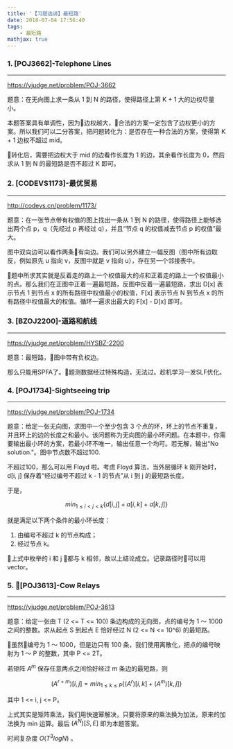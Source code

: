 ```yaml
---
title: '【习题选讲】最短路'
date: 2018-07-04 17:56:40
tags: 
    - 最短路
mathjax: true
---
```


### 1. [POJ3662]-Telephone Lines
-------

https://vjudge.net/problem/POJ-3662

题意：在无向图上求一条从 1 到 N 的路径，使得路径上第 K + 1 大的边权尽量小。

本题答案具有单调性，因为边权越大，合法的方案一定包含了边权更小的方案。所以我们可以二分答案，把问题转化为：是否存在一种合法的方案，使得第 K + 1 边权不超过 mid。

转化后，需要把边权大于 mid 的边看作长度为 1 的边，其余看作长度为 0，然后求从 1 到 N 的最短路是否不超过 K 即可。



### 2. [CODEVS1173]-最优贸易
-----

http://codevs.cn/problem/1173/

题意：在一张节点带有权值的图上找出一条从 1 到 N 的路径，使得路径上能够选出两个点 p，q（先经过 p 再经过 q），并且“节点 q 的权值减去节点 p 的权值”最大。

图中双向边可以看作两条有向边。我们可以另外建立一幅反图（图中所有边取反，例如原先 u 指向 v，反图中就是 v 指向 u），存在另一个邻接表中。

题中所求其实就是反着走的路上一个权值最大的点和正着走的路上一个权值最小的点。那么我们在正图中正着一遍最短路，反图中反着一遍最短路，求出 D[x] 表示节点 1 到节点 x 的所有路径中权值最小的权值，F[x] 表示节点 N 到节点 x 的所有路径中权值最大的权值。循环一遍求出最大的 F[x] - D[x] 即可。



### 3. [BZOJ2200]-道路和航线
-----

https://vjudge.net/problem/HYSBZ-2200

题意：最短路，图中带有负权边。

那么只能用SPFA了。题测数据经过特殊构造，无法过。趁机学习一发SLF优化。



### 4. [POJ1734]-Sightseeing trip
-----

https://vjudge.net/problem/POJ-1734

题意：给定一张无向图，求图中一个至少包含 3 个点的环，环上的节点不重复，并且环上的边的长度之和最小。该问题称为无向图的最小环问题。在本题中，你需要输出最小环的方案，若最小环不唯一，输出任意一个均可。若无解，输出“No solution."。图中节点数不超过100.

不超过100，那么可以用 Floyd 啦。考虑 Floyd 算法，当外层循环 k 刚开始时，d[i, j] 保存着“经过编号不超过 k - 1 的节点”从 i 到 j 的最短路长度。

于是，

$$min_{1 \leq i < j < k} \{d[i, j] + a[i, k] + a[k, j]\}$$

就是满足以下两个条件的最小环长度：

1. 由编号不超过 k 的节点构成；
2. 经过节点 k。

上式中枚举的 i 和 j 都与 k 相邻，故以上结论成立。记录路径时可以用 vector。



### 5. [POJ3613]-Cow Relays
-----

https://vjudge.net/problem/POJ-3613

题意：给定一张由 T (2 <= T <= 100) 条边构成的无向图，点的编号为 1 ～ 1000 之间的整数。求从起点 S 到起点 E 恰好经过 N (2 <= N <= 10^6) 的最短路。

虽然编号为 1 ～ 1000，但是边只有 100 条，我们使用离散化，把点的编号映射为 1 ～ P 的整数，其中 P <= 2T。

若矩阵 $A^m$ 保存任意两点之间恰好经过 m 条边的最短路，则

$$(A^{r + m})[i, j] = min_{1 \leq k \leq P}\{(A^r)[i, k] + (A^m)[k, j]\}$$

其中 1 <= i, j <= P。

上式其实是矩阵乘法，我们用快速幂解决，只要将原来的乘法换为加法，原来的加法换为 min 运算。最后 $(A^N)[S, E]$ 即为本题答案。

时间复杂度 $O(T^3logN)$ 。